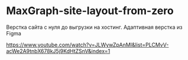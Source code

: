 # MaxGraph-site-layout-from-zero
Верстка сайта с нуля до выгрузки на хостинг. Адаптивная верстка из Figma

https://www.youtube.com/watch?v=JLWywZpAnMI&list=PLCMvV-acWe2A9tnbX678kJ5j9KdHtZSnV&index=1
